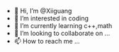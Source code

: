 - 👋 Hi, I’m @Xiiguang
- 👀 I’m interested in coding
- 🌱 I’m currently learning c++,math
- 💞️ I’m looking to collaborate on ...
- 📫 How to reach me ...

<!---
Xiiguang/Xiiguang is a ✨ special ✨ repository because its `README.md` (this file) appears on your GitHub profile.
You can click the Preview link to take a look at your changes.
--->
